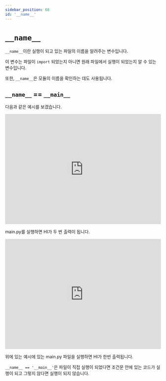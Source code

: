 ```yaml
---
sidebar_position: 68
id: '__name__'
---
```


# `__name__`

`__name__`이란 실행이 되고 있는 파일의 이름을 알려주는 변수입니다.

이 변수는 파일이 `import` 되었는지 아니면 원래 파일에서 실행이 되었는지 알 수 있는 변수입니다.

또한, `__name__`은 모듈의 이름을 확인하는 데도 사용됩니다.

## `__name__` == `__main__`

다음과 같은 예시를 보겠습니다.

<iframe src="https://trinket.io/embed/python3/c6d50081cf" width="100%" height="356" frameborder="0" marginwidth="0" marginheight="0" allowfullscreen></iframe>

main.py를 실행하면 HI가 두 번 출력이 됩니다.

<iframe src="https://trinket.io/embed/python3/b01563dd19" width="100%" height="356" frameborder="0" marginwidth="0" marginheight="0" allowfullscreen></iframe>

위에 있는 예시에 있는 main.py 파일을 실행하면 HI가 한번 출력됩니다.

`__name__ == '__main__'`은 파일이 직접 실행이 되었다면 조건문 안에 있는 코드가 실행이 되고 그렇지 않다면 실행이 되지 않습니다.
